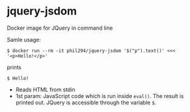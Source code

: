 # jquery-jsdom
Docker image for JQuery in command line

Samle usage:

`$ docker run --rm -it phil294/jquery-jsdom '$("p").text()' <<< '<p>Hello!</p>'`

prints

`$ Hello!`

- Reads HTML from stdin
- 1st param: JavaScript code which is run inside `eval()`. The result is printed out. JQuery is accessible through the variable `$`.
